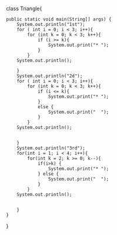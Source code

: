class Triangle{  

	public static void main(String[] args) {
		System.out.println("1st");
		for ( int i = 0; i < 3; i++){
			for (int k = 0; k < 3; k++){
				if (i >= k){
					System.out.print("* ");
				}
			}
		System.out.println();
		
		}
		System.out.println("2d");
 		for ( int i = 0; i < 3; i++){
			for (int k = 0; k < 3; k++){
				if (i <= k){
					System.out.print("* ");
				}
				else {
					System.out.print("  ");
				}
			}
		System.out.println();

		
		}
		System.out.println("3rd");	
		for(int i = 1; i < 4; i++){
			for(int k = 2; k >= 0; k--){
				if(i>k) {
					System.out.print("* ");
				} else {
					System.out.print("  ");
				}
			}
		System.out.println();

		
		}
	}	
}
